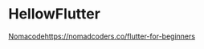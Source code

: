 # HellowFlutter

[Nomacode](https://nomadcoders.co/flutter-for-beginners)https://nomadcoders.co/flutter-for-beginners
